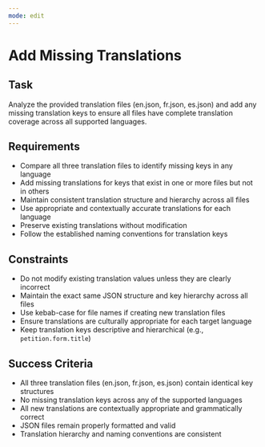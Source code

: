 ```yaml
---
mode: edit
---
```


# Add Missing Translations

## Task
Analyze the provided translation files (en.json, fr.json, es.json) and add any missing translation keys to ensure all files have complete translation coverage across all supported languages.

## Requirements
- Compare all three translation files to identify missing keys in any language
- Add missing translations for keys that exist in one or more files but not in others
- Maintain consistent translation structure and hierarchy across all files
- Use appropriate and contextually accurate translations for each language
- Preserve existing translations without modification
- Follow the established naming conventions for translation keys

## Constraints
- Do not modify existing translation values unless they are clearly incorrect
- Maintain the exact same JSON structure and key hierarchy across all files
- Use kebab-case for file names if creating new translation files
- Ensure translations are culturally appropriate for each target language
- Keep translation keys descriptive and hierarchical (e.g., `petition.form.title`)

## Success Criteria
- All three translation files (en.json, fr.json, es.json) contain identical key structures
- No missing translation keys across any of the supported languages
- All new translations are contextually appropriate and grammatically correct
- JSON files remain properly formatted and valid
- Translation hierarchy and naming conventions are consistent